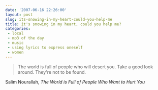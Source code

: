 ```yaml
---
date: '2007-06-16 22:26:00'
layout: post
slug: its-snowing-in-my-heart-could-you-help-me
title: it's snowing in my heart, could you help me?
categories:
 - local
 - mp3 of the day
 - music
 - using lyrics to express oneself
 - women
---
```


> The world is full of people who will desert you. 
> Take a good look around. They're not to be found.

Salim Nourallah, _The World is Full of People Who Want to Hurt You_
